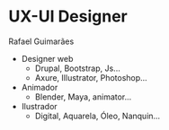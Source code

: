 # UX-UI Designer

Rafael Guimarães
- Designer web
  - Drupal, Bootstrap,  Js...
  - Axure, Illustrator, Photoshop...
- Animador
  - Blender, Maya, animator...
- Ilustrador
  - Digital, Aquarela, Óleo, Nanquin...



